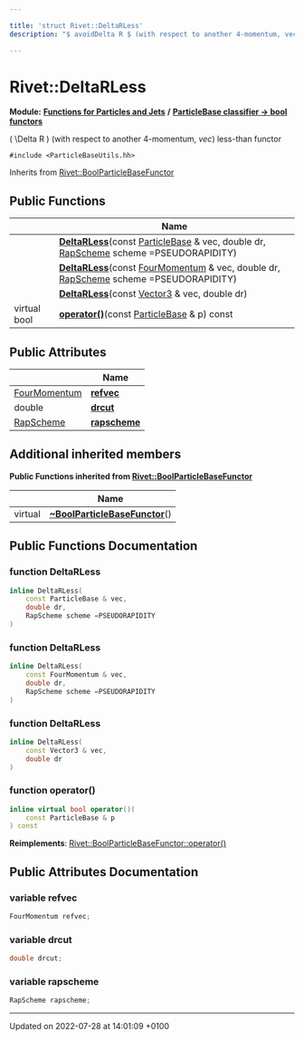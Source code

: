 ```yaml
---

title: 'struct Rivet::DeltaRLess'
description: "$ avoidDelta R $ (with respect to another 4-momentum, vec) less-than functor "

---
```


# Rivet::DeltaRLess

**Module:** **[Functions for Particles and Jets](http://example.org/modules/group__particlebaseutils/)** **/** **[ParticleBase classifier -> bool functors](http://example.org/modules/group__particlebasetutils__pb2bool/)**



\( \Delta R \) (with respect to another 4-momentum, _vec_) less-than functor 


`#include <ParticleBaseUtils.hh>`

Inherits from [Rivet::BoolParticleBaseFunctor](http://example.org/classes/structrivet_1_1boolparticlebasefunctor/)

## Public Functions

|                | Name           |
| -------------- | -------------- |
| | **[DeltaRLess](http://example.org/modules/group__particlebaseutils/#function-deltarless)**(const <a href="http://example.org/classes/classrivet_1_1particlebase/">ParticleBase</a> & vec, double dr, <a href="http://example.org/namespaces/namespacerivet/#enum-rapscheme">RapScheme</a> scheme =PSEUDORAPIDITY) |
| | **[DeltaRLess](http://example.org/modules/group__particlebaseutils/#function-deltarless)**(const <a href="http://example.org/classes/classrivet_1_1fourmomentum/">FourMomentum</a> & vec, double dr, <a href="http://example.org/namespaces/namespacerivet/#enum-rapscheme">RapScheme</a> scheme =PSEUDORAPIDITY) |
| | **[DeltaRLess](http://example.org/modules/group__particlebaseutils/#function-deltarless)**(const <a href="http://example.org/classes/classrivet_1_1vector3/">Vector3</a> & vec, double dr) |
| virtual bool | **[operator()](http://example.org/modules/group__particlebaseutils/#function-operator())**(const <a href="http://example.org/classes/classrivet_1_1particlebase/">ParticleBase</a> & p) const |

## Public Attributes

|                | Name           |
| -------------- | -------------- |
| <a href="http://example.org/classes/classrivet_1_1fourmomentum/">FourMomentum</a> | **[refvec](http://example.org/modules/group__particlebaseutils/#variable-refvec)**  |
| double | **[drcut](http://example.org/modules/group__particlebaseutils/#variable-drcut)**  |
| <a href="http://example.org/namespaces/namespacerivet/#enum-rapscheme">RapScheme</a> | **[rapscheme](http://example.org/modules/group__particlebaseutils/#variable-rapscheme)**  |

## Additional inherited members

**Public Functions inherited from [Rivet::BoolParticleBaseFunctor](http://example.org/classes/structrivet_1_1boolparticlebasefunctor/)**

|                | Name           |
| -------------- | -------------- |
| virtual | **[~BoolParticleBaseFunctor](http://example.org/modules/group__particlebaseutils/#function-~boolparticlebasefunctor)**() |


## Public Functions Documentation

### function DeltaRLess

```cpp
inline DeltaRLess(
    const ParticleBase & vec,
    double dr,
    RapScheme scheme =PSEUDORAPIDITY
)
```


### function DeltaRLess

```cpp
inline DeltaRLess(
    const FourMomentum & vec,
    double dr,
    RapScheme scheme =PSEUDORAPIDITY
)
```


### function DeltaRLess

```cpp
inline DeltaRLess(
    const Vector3 & vec,
    double dr
)
```


### function operator()

```cpp
inline virtual bool operator()(
    const ParticleBase & p
) const
```


**Reimplements**: [Rivet::BoolParticleBaseFunctor::operator()](http://example.org/modules/group__particlebaseutils/#function-operator())


## Public Attributes Documentation

### variable refvec

```cpp
FourMomentum refvec;
```


### variable drcut

```cpp
double drcut;
```


### variable rapscheme

```cpp
RapScheme rapscheme;
```


-------------------------------

Updated on 2022-07-28 at 14:01:09 +0100
